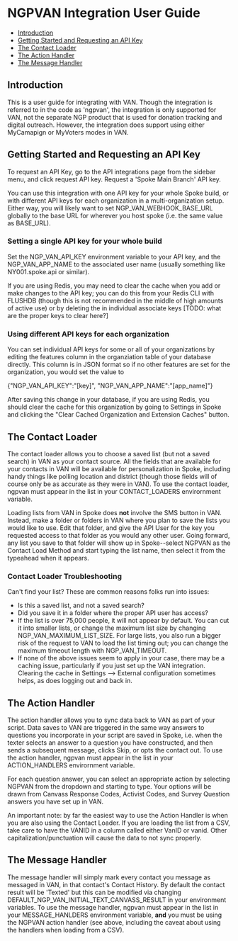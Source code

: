 # NGPVAN Integration User Guide

- [Introduction](#introduction)
- [Getting Started and Requesting an API Key](#getting-started)
- [The Contact Loader](#contact-loader)
- [The Action Handler](#action-handler)
- [The Message Handler](#message-handler)

## Introduction

This is a user guide for integrating with VAN. Though the integration is referred to in the code as 'ngpvan', the integration is only supported for VAN, not the separate NGP product that is used for donation tracking and digital outreach. However, the integration does support using either MyCamapign or MyVoters modes in VAN.


## Getting Started and Requesting an API Key

To request an API Key, go to the API integrations page from the sidebar menu, and click request API key. Request a 'Spoke Main Branch' API key.

You can use this integration with one API key for your whole Spoke build, or with different API keys for each organization in a multi-organization setup. Either way, you will likely want to set NGP_VAN_WEBHOOK_BASE_URL globally to the base URL for wherever you host spoke (i.e. the same value as BASE_URL).

### Setting a single API key for your whole build

Set the NGP_VAN_API_KEY environment variable to your API key, and the NGP_VAN_APP_NAME to the associated user name (usually something like NY001.spoke.api or similar).

If you are using Redis, you may need to clear the cache when you add or make changes to the API key; you can do this from your Redis CLI with FLUSHDB (though this is not recommended in the middle of high amounts of active use) or by deleting the in individual associate keys [TODO: what are the proper keys to clear here?]

### Using different API keys for each organization

You can set individual API keys for some or all of your organizations by editing the features column in the organziation table of your database directly. This column is in JSON format so if no other features are set for the organization, you would set the value to 

{"NGP_VAN_API_KEY":"[key]", "NGP_VAN_APP_NAME":"[app_name]"}

After saving this change in your database, if you are using Redis, you should clear the cache for this organization by going to Settings in Spoke and clicking the "Clear Cached Organization and Extension Caches"
button.

## The Contact Loader

The contact loader allows you to choose a saved list (but not a saved search) in VAN as your contact source. All the fields that are available for your contacts in VAN will be available for personalization in Spoke, including handy things like polling location and district (though those fields will of course only be as accurate as they were in VAN). To use the contact loader, ngpvan must appear in the list in your CONTACT_LOADERS envirornment variable.

Loading lists from VAN in Spoke does <b>not</b> involve the SMS button in VAN. Instead, make a folder or folders in VAN where you plan to save the lists you would like to use. Edit that folder, and give the API User for the key you requested access to that folder as you would any other user. Going forward, any list you save to that folder will show up in Spoke--select NGPVAN as the Contact Load Method and start typing the list name, then select it from the typeahead when it appears.

### Contact Loader Troubleshooting

Can't find your list? These are common reasons folks run into issues:

* Is this a saved list, and not a saved search?
* Did you save it in a folder where the proper API user has access?
* If the list is over 75,000 people, it will not appear by default. You can cut it into smaller lists, or change the maximum list size by changing NGP_VAN_MAXIMUM_LIST_SIZE. For large lists, you also run a bigger risk of the request to VAN to load the list timing out; you can change the maximum timeout length with NGP_VAN_TIMEOUT.
* If none of the above issues seem to apply in your case, there may be a caching issue, particularly if you just set up the VAN integration. Clearing the cache in Settings --> External configuration sometimes helps, as does logging out and back in.

## The Action Handler

The action handler allows you to sync data back to VAN as part of your script. Data saves to VAN are triggered in the same way answers to questions you incorporate in your script are saved in Spoke, i.e. when the texter selects an answer to a question you have constructed, and then sends a subsequent message, clicks Skip, or opts the contact out. To use the action handler, ngpvan must appear in the list in your ACTION_HANDLERS envirornment variable.

For each question answer, you can select an appropriate action by selecting NGPVAN from the dropdown and starting to type. Your options will be drawn from Canvass Response Codes, Activist Codes, and Survey Question answers you have set up in VAN.

An important note: by far the easiest way to use the Action Handler is when you are also using the Contact Loader. If you are loading the list from a CSV, take care to have the VANID in a column called either VanID or vanid. Other capitalization/punctuation will cause the data to not sync properly.

## The Message Handler

The message handler will simply mark every contact you message as messaged in VAN, in that contact's Contact History. By default the contact result will be 'Texted' but this can be modified via changing DEFAULT_NGP_VAN_INITIAL_TEXT_CANVASS_RESULT in your environment variables. To use the message handler, ngpvan must appear in the list in your MESSAGE_HANLDERS environment variable, <b>and</b> you must be using the NGPVAN action handler (see above, including the caveat about using the handlers when loading from a CSV).